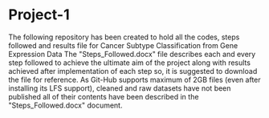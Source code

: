 # Project-1
The following repository has been created to hold all the codes, steps followed and results file for Cancer Subtype Classification from Gene Expression Data The "Steps_Followed.docx" file describes each and every step followed to achieve the ultimate aim of the project along with results achieved after implementation of each step so, it is suggested to download the file for reference. As Git-Hub supports maximum of 2GB files (even after installing its LFS support), cleaned and raw datasets have not been published all of their contents have been described in the "Steps_Followed.docx" document.
